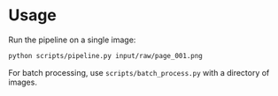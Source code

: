 # Usage

Run the pipeline on a single image:

```bash
python scripts/pipeline.py input/raw/page_001.png
```

For batch processing, use `scripts/batch_process.py` with a directory of images.
